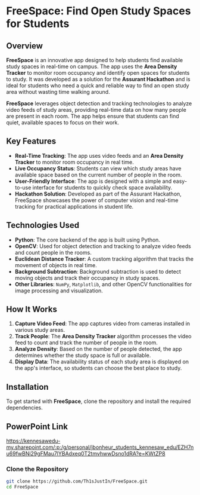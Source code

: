 # FreeSpace: Find Open Study Spaces for Students

## Overview

**FreeSpace** is an innovative app designed to help students find available study spaces in real-time on campus. The app uses the **Area Density Tracker** to monitor room occupancy and identify open spaces for students to study. It was developed as a solution for the **Assurant Hackathon** and is ideal for students who need a quick and reliable way to find an open study area without wasting time walking around.

**FreeSpace** leverages object detection and tracking technologies to analyze video feeds of study areas, providing real-time data on how many people are present in each room. The app helps ensure that students can find quiet, available spaces to focus on their work.

## Key Features

- **Real-Time Tracking**: The app uses video feeds and an **Area Density Tracker** to monitor room occupancy in real time.
- **Live Occupancy Status**: Students can view which study areas have available space based on the current number of people in the room.
- **User-Friendly Interface**: The app is designed with a simple and easy-to-use interface for students to quickly check space availability.
- **Hackathon Solution**: Developed as part of the Assurant Hackathon, FreeSpace showcases the power of computer vision and real-time tracking for practical applications in student life.

## Technologies Used

- **Python**: The core backend of the app is built using Python.
- **OpenCV**: Used for object detection and tracking to analyze video feeds and count people in the rooms.
- **Euclidean Distance Tracker**: A custom tracking algorithm that tracks the movement of objects in real time.
- **Background Subtraction**: Background subtraction is used to detect moving objects and track their occupancy in study spaces.
- **Other Libraries**: `NumPy`, `Matplotlib`, and other OpenCV functionalities for image processing and visualization.

## How It Works

1. **Capture Video Feed**: The app captures video from cameras installed in various study areas.
2. **Track People**: The **Area Density Tracker** algorithm processes the video feed to count and track the number of people in the room.
3. **Analyze Density**: Based on the number of people detected, the app determines whether the study space is full or available.
4. **Display Data**: The availability status of each study area is displayed on the app's interface, so students can choose the best place to study.

## Installation

To get started with **FreeSpace**, clone the repository and install the required dependencies.


## PowerPoint Link
https://kennesawedu-my.sharepoint.com/:p:/g/personal/jbonheur_students_kennesaw_edu/EZH7nu69fwBNi29gFMau7lYBAdxeq0T2tmvhwwDsno1dRA?e=KWtZP8

### Clone the Repository

```bash
git clone https://github.com/Th1sJustIn/FreeSpace.git
cd FreeSpace
